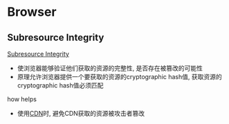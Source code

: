 # Browser

## Subresource Integrity

[Subresource Integrity]()

- 使浏览器能够验证他们获取的资源的完整性, 是否存在被篡改的可能性
- 原理允许浏览器提供一个要获取的资源的cryptographic hash值, 获取资源的cryptographic hash值必须匹配

how helps

- 使用[CDN](/sorted/FrontEnd/CDN.md)时, 避免CDN获取的资源被攻击者篡改